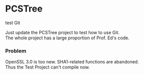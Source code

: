 # PCSTree
test Git

Just update the PCSTree project to test how to use Git.  
The whole project has a large proportion of Prof. Ed's code.  

### Problem  
OpenSSL 3.0 is too new. SHA1-related functions are abandoned.  
Thus the Test Project can't compile now.  
